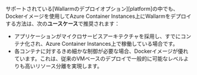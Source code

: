 サポートされている[Wallarmのデプロイオプション][platform]の中でも、Dockerイメージを使用してAzure Container Instances上にWallarmをデプロイする方法は、次の**ユースケース**で推奨されます：

* アプリケーションがマイクロサービスアーキテクチャを採用し、すでにコンテナ化され、Azure Container Instances上で稼働している場合です。
* 各コンテナに対するきめ細かな制御が必要な場合、Dockerイメージが優れています。これは、従来のVMベースのデプロイで一般的に可能なレベルよりも高いリソース分離を実現します。